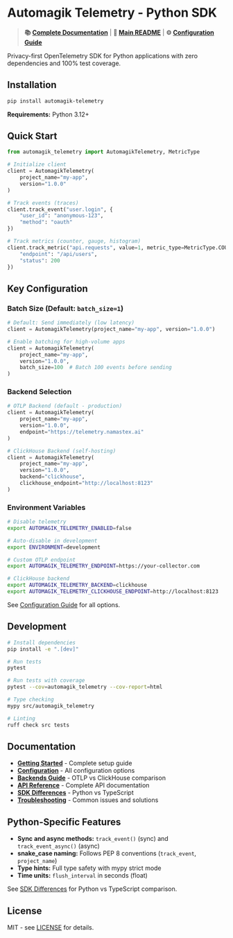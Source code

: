 # Automagik Telemetry - Python SDK

> **📚 [Complete Documentation](../docs/INDEX.md)** | **🚀 [Main README](../README.md)** | **⚙️ [Configuration Guide](../docs/USER_GUIDES/CONFIGURATION.md)**

Privacy-first OpenTelemetry SDK for Python applications with zero dependencies and 100% test coverage.

## Installation

```bash
pip install automagik-telemetry
```

**Requirements:** Python 3.12+

## Quick Start

```python
from automagik_telemetry import AutomagikTelemetry, MetricType

# Initialize client
client = AutomagikTelemetry(
    project_name="my-app",
    version="1.0.0"
)

# Track events (traces)
client.track_event("user.login", {
    "user_id": "anonymous-123",
    "method": "oauth"
})

# Track metrics (counter, gauge, histogram)
client.track_metric("api.requests", value=1, metric_type=MetricType.COUNTER, attributes={
    "endpoint": "/api/users",
    "status": 200
})
```

## Key Configuration

### Batch Size (Default: `batch_size=1`)

```python
# Default: Send immediately (low latency)
client = AutomagikTelemetry(project_name="my-app", version="1.0.0")

# Enable batching for high-volume apps
client = AutomagikTelemetry(
    project_name="my-app",
    version="1.0.0",
    batch_size=100  # Batch 100 events before sending
)
```

### Backend Selection

```python
# OTLP Backend (default - production)
client = AutomagikTelemetry(
    project_name="my-app",
    version="1.0.0",
    endpoint="https://telemetry.namastex.ai"
)

# ClickHouse Backend (self-hosting)
client = AutomagikTelemetry(
    project_name="my-app",
    version="1.0.0",
    backend="clickhouse",
    clickhouse_endpoint="http://localhost:8123"
)
```

### Environment Variables

```bash
# Disable telemetry
export AUTOMAGIK_TELEMETRY_ENABLED=false

# Auto-disable in development
export ENVIRONMENT=development

# Custom OTLP endpoint
export AUTOMAGIK_TELEMETRY_ENDPOINT=https://your-collector.com

# ClickHouse backend
export AUTOMAGIK_TELEMETRY_BACKEND=clickhouse
export AUTOMAGIK_TELEMETRY_CLICKHOUSE_ENDPOINT=http://localhost:8123
```

See [Configuration Guide](../docs/USER_GUIDES/CONFIGURATION.md) for all options.

## Development

```bash
# Install dependencies
pip install -e ".[dev]"

# Run tests
pytest

# Run tests with coverage
pytest --cov=automagik_telemetry --cov-report=html

# Type checking
mypy src/automagik_telemetry

# Linting
ruff check src tests
```

## Documentation

- **[Getting Started](../docs/GETTING_STARTED.md)** - Complete setup guide
- **[Configuration](../docs/USER_GUIDES/CONFIGURATION.md)** - All configuration options
- **[Backends Guide](../docs/USER_GUIDES/BACKENDS.md)** - OTLP vs ClickHouse comparison
- **[API Reference](../docs/REFERENCES/API_REFERENCE.md)** - Complete API documentation
- **[SDK Differences](../docs/DEVELOPER_GUIDES/SDK_DIFFERENCES.md)** - Python vs TypeScript
- **[Troubleshooting](../docs/REFERENCES/TROUBLESHOOTING.md)** - Common issues and solutions

## Python-Specific Features

- **Sync and async methods:** `track_event()` (sync) and `track_event_async()` (async)
- **snake_case naming:** Follows PEP 8 conventions (`track_event`, `project_name`)
- **Type hints:** Full type safety with mypy strict mode
- **Time units:** `flush_interval` in seconds (float)

See [SDK Differences](../docs/DEVELOPER_GUIDES/SDK_DIFFERENCES.md) for Python vs TypeScript comparison.

## License

MIT - see [LICENSE](../LICENSE) for details.
